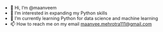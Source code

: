 - 👋 Hi, I’m @maanveem
- 👀 I’m interested in expanding my Python skills
- 🌱 I’m currently learning Python for data science and machine learning
- 📫 How to reach me on my email maanvee.mehrotra111@gmail.com

<!---
maanveem/maanveem is a ✨ special ✨ repository because its `README.md` (this file) appears on your GitHub profile.
You can click the Preview link to take a look at your changes.
--->
